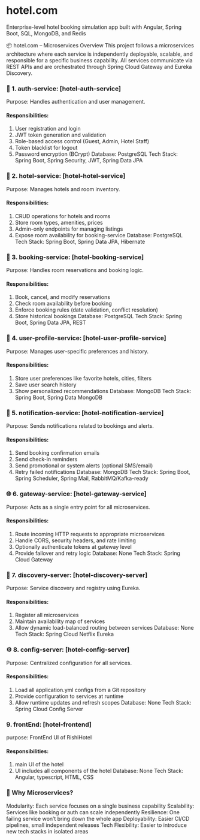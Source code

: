 # hotel.com


Enterprise-level hotel booking simulation app built with Angular, Spring Boot, SQL, MongoDB, and Redis


📦 hotel.com – Microservices Overview
This project follows a microservices architecture where each service is independently deployable, scalable, and responsible for a specific business capability. All services communicate via REST APIs and are orchestrated through Spring Cloud Gateway and Eureka Discovery.

### 🔐 1. auth-service: [hotel-auth-service]
Purpose: Handles authentication and user management.
#### Responsibilities:
  1) User registration and login
  2) JWT token generation and validation
  3) Role-based access control (Guest, Admin, Hotel Staff)
  4) Token blacklist for logout
  5) Password encryption (BCrypt)
Database: PostgreSQL
Tech Stack: Spring Boot, Spring Security, JWT, Spring Data JPA


### 🏨 2. hotel-service: [hotel-hotel-service]
Purpose: Manages hotels and room inventory.
#### Responsibilities:
  1) CRUD operations for hotels and rooms
  2) Store room types, amenities, prices
  3) Admin-only endpoints for managing listings
  4) Expose room availability for booking-service
Database: PostgreSQL
Tech Stack: Spring Boot, Spring Data JPA, Hibernate


### 📆 3. booking-service: [hotel-booking-service]
Purpose: Handles room reservations and booking logic.
#### Responsibilities:
  1) Book, cancel, and modify reservations
  2) Check room availability before booking
  3) Enforce booking rules (date validation, conflict resolution)
  4) Store historical bookings
Database: PostgreSQL
Tech Stack: Spring Boot, Spring Data JPA, REST


### 👤 4. user-profile-service: [hotel-user-profile-service]
Purpose: Manages user-specific preferences and history.
#### Responsibilities:
  1) Store user preferences like favorite hotels, cities, filters
  2) Save user search history
  3) Show personalized recommendations
Database: MongoDB
Tech Stack: Spring Boot, Spring Data MongoDB

### 📣 5. notification-service: [hotel-notification-service]
Purpose: Sends notifications related to bookings and alerts.
#### Responsibilities:
  1) Send booking confirmation emails
  2) Send check-in reminders
  3) Send promotional or system alerts (optional SMS/email)
  4) Retry failed notifications
Database: MongoDB
Tech Stack: Spring Boot, Spring Scheduler, Spring Mail, RabbitMQ/Kafka-ready


### 🌐 6. gateway-service: [hotel-gateway-service]
Purpose: Acts as a single entry point for all microservices.
#### Responsibilities:
  1) Route incoming HTTP requests to appropriate microservices
  2) Handle CORS, security headers, and rate limiting
  3) Optionally authenticate tokens at gateway level
  4) Provide failover and retry logic
Database: None
Tech Stack: Spring Cloud Gateway


### 📡 7. discovery-server: [hotel-discovery-server]
Purpose: Service discovery and registry using Eureka.
#### Responsibilities:
  1) Register all microservices
  2) Maintain availability map of services
  3) Allow dynamic load-balanced routing between services
Database: None
Tech Stack: Spring Cloud Netflix Eureka


### ⚙️ 8. config-server: [hotel-config-server]
Purpose: Centralized configuration for all services.
#### Responsibilities:
  1) Load all application.yml configs from a Git repository
  2) Provide configuration to services at runtime
  3) Allow runtime updates and refresh scopes
Database: None
Tech Stack: Spring Cloud Config Server

### 9. frontEnd: [hotel-frontend]
purpose: FrontEnd UI of RishiHotel
#### Responsibilities:
  1) main UI of the hotel
  2) UI includes all components of the hotel
Database: None
Tech Stack: Angular, typescript, HTML, CSS

### 🧠 Why Microservices?
Modularity: Each service focuses on a single business capability
Scalability: Services like booking or auth can scale independently
Resilience: One failing service won’t bring down the whole app
Deployability: Easier CI/CD pipelines, small independent releases
Tech Flexibility: Easier to introduce new tech stacks in isolated areas





